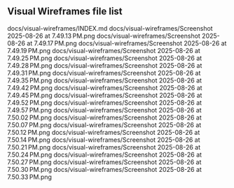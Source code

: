 ## Visual Wireframes file list

docs/visual-wireframes/INDEX.md
docs/visual-wireframes/Screenshot 2025-08-26 at 7.49.13 PM.png
docs/visual-wireframes/Screenshot 2025-08-26 at 7.49.17 PM.png
docs/visual-wireframes/Screenshot 2025-08-26 at 7.49.19 PM.png
docs/visual-wireframes/Screenshot 2025-08-26 at 7.49.25 PM.png
docs/visual-wireframes/Screenshot 2025-08-26 at 7.49.28 PM.png
docs/visual-wireframes/Screenshot 2025-08-26 at 7.49.31 PM.png
docs/visual-wireframes/Screenshot 2025-08-26 at 7.49.35 PM.png
docs/visual-wireframes/Screenshot 2025-08-26 at 7.49.42 PM.png
docs/visual-wireframes/Screenshot 2025-08-26 at 7.49.45 PM.png
docs/visual-wireframes/Screenshot 2025-08-26 at 7.49.52 PM.png
docs/visual-wireframes/Screenshot 2025-08-26 at 7.49.57 PM.png
docs/visual-wireframes/Screenshot 2025-08-26 at 7.50.02 PM.png
docs/visual-wireframes/Screenshot 2025-08-26 at 7.50.07 PM.png
docs/visual-wireframes/Screenshot 2025-08-26 at 7.50.12 PM.png
docs/visual-wireframes/Screenshot 2025-08-26 at 7.50.14 PM.png
docs/visual-wireframes/Screenshot 2025-08-26 at 7.50.21 PM.png
docs/visual-wireframes/Screenshot 2025-08-26 at 7.50.24 PM.png
docs/visual-wireframes/Screenshot 2025-08-26 at 7.50.27 PM.png
docs/visual-wireframes/Screenshot 2025-08-26 at 7.50.30 PM.png
docs/visual-wireframes/Screenshot 2025-08-26 at 7.50.33 PM.png
